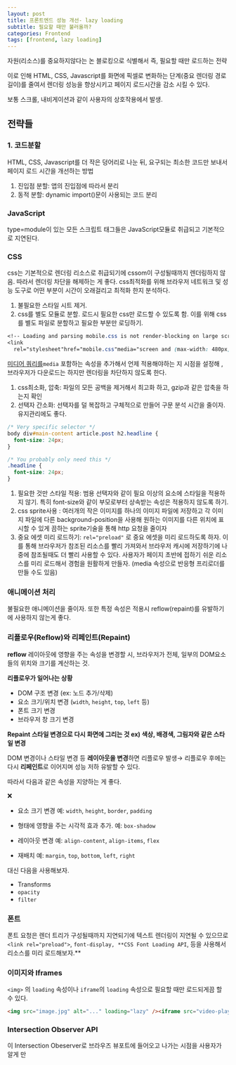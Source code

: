 ```yaml
---
layout: post
title: 프론트엔드 성능 개선- lazy loading
subtitle: 필요할 때만 불러올까?
categories: Frontend
tags: [frontend, lazy loading]
---
```


자원(리소스)를 중요하지않다는 논 블로킹으로 식별해서 즉, 필요할 때만 로드하는 전략

이로 인해 HTML, CSS, Javascript를 화면에 픽셀로 변화하는 단계(중요 렌더링 경로 길이)를 줄여서 렌더링 성능을 향상시키고 페이지 로드시간을 감소 시킬 수 있다.

보통 스크롤, 내비게이션과 같이 사용자의 상호작용에서 발생.

## 전략들

### 1. 코드분할

HTML, CSS, Javascript를 더 작은 덩어리로 나눈 뒤, 요구되는 최소한 코드만 보내서 페이지 로드 시간을 개선하는 방법

1. 진입점 분할: 앱의 진입점에 따라서 분리
2. 동적 분할: dynamic import()문이 사용되는 코드 분리

### JavaScript

type=module이 있는 모든 스크립트 태그들은 JavaScript모듈로 취급되고 기본적으로 지연된다.

### CSS

css는 기본적으로 렌더링 리소스로 취급되기에 cssom이 구성될때까지 렌더링하지 않음. 따라서 렌더링 차단을 해제하는 게 좋다. css최적화를 위해 브라우저 네트워크 및 성능 도구로 어떤 부분이 시간이 오래걸리고 최적화 한지 분석하다.

1. 불필요한 스타일 시트 제거.
2. css를 별도 모듈로 분할. 로드시 필요한 css만 로드할 수 있도록 함. 이를 위해 css를 별도 파일로 분할하고 필요한 부분만 로딩하기.

```css
<!-- Loading and parsing mobile.css is not render-blocking on large screens -->
<link
  rel="stylesheet"href="mobile.css"media="screen and (max-width: 480px)" />
```

[미디어 쿼리를](https://developer.mozilla.org/en-US/docs/Web/CSS/CSS_media_queries/Using_media_queries)`media` 포함하는 속성을 추가해서 언제 적용해야하는 지 시점을 설정해 , 브라우저가 다운로드는 하지만 렌더링을 차단하지 않도록 한다.

1. css최소화, 압축: 파일의 모든 공백을 제거해서 최고화 하고, gzip과 같은 압축을 하는지 확인
2. 선택자 간소화: 선택자를 덜 복잡하고 구체적으로 만들어 구문 분석 시간을 줄이자. 유지관리에도 좋다.

```css
/* Very specific selector */
body div#main-content article.post h2.headline {
  font-size: 24px;
}

/* You probably only need this */
.headline {
  font-size: 24px;
}
```

1. 필요한 것만 스타일 적용: 범용 선택자와 같이 필요 이상의 요소에 스타일을 적용하지 않기. 특히 font-size와 같이 부모로부터 상속받는 속성은 적용하지 않도록 하기.
2. css sprite사용 : 여러개의 작은 이미지를 하나의 이미지 파일에 저장하고 각 이미지 파일에 다른 background-position을 사용해 원하는 이미지를 다른 위치에 표시할 수 있게 끔하는 sprite기술을 통해 http 요청을 줄이자
3. 중요 에셋 미리 로드하기: `rel="preload"` 로 중요 에셋을 미리 로드하도록 하자. 이를 통해 브라우저가 참조된 리소스를 빨리 가져와서 브라우저 캐시에 저장하기에 나중에 참조될때도 더 빨리 사용할 수 있다.
   사용자가 페이지 초반에 접하기 쉬운 리소스를 미리 로드해서 경험을 원활하게 만들자. (media 속성으로 반응형 프리로더를 만들 수도 있음)

### 애니메이션 처리

불필요한 애니메이션을 줄이자. 또한 특정 속성은 적용시 reflow(repaint)를 유발하기에 사용하지 않는게 좋다.

### **리플로우(Reflow)와 리페인트(Repaint)**

**reflow**
레이아웃에 영향을 주는 속성을 변경할 시, 브라우저가 전체, 일부의 DOM요소들의 위치와 크기를 계산하는 것.

**리플로우가 일어나는 상황**

- DOM 구조 변경 (ex: 노드 추가/삭제)
- 요소 크기/위치 변경 (`width`, `height`, `top`, `left` 등)
- 폰트 크기 변경
- 브라우저 창 크기 변경

**Repaint
스타일 변경으로 다시 화면에 그리는 것 ex) 색상, 배경색, 그림자와 같은 스타일 변경**

DOM 변경이나 스타일 변경 등 **레이아웃을 변경**하면 리플로우 발생→ 리플로우 후에는 다시 **리페인트**로 이어지며 성능 저하 유발할 수 있다.

따라서 다음과 같은 속성을 지양하는 게 좋다.

<aside>
❌

- 요소 크기 변경 예: `width`, `height`, `border`, `padding`

- 형태에 영향을 주는 시각적 효과 추가. 예: `box-shadow`

- 레이아웃 변경 예: `align-content`, `align-items`, `flex`

- 재배치 예: `margin`, `top`, `bottom`, `left`, `right`
</aside>

대신 다음을 사용해보자.

- Transforms
- `opacity`
- `filter`

### 폰트

폰트 요청은 렌더 트리가 구성될때까지 지연되기에 텍스트 렌더링이 지연될 수 있으므로 `<link rel="preload">`, `font-display, **CSS Font Loading API`, 등을 사용해서 리소스를 미리 로드해보자.\*\*

### 이미지와 Iframes

`<img>` 의 `loading` 속성이나 `iframe`의 `loading` 속성으로 필요할 때만 로드되게끔 할 수 있다.

```html
<img src="image.jpg" alt="..." loading="lazy" /><iframe src="video-player.html"
```

### **Intersection Observer API**

이 Intersection Obeserver로 브라우즈 뷰포트에 들어오고 나가는 시점을 사용자가 알게 만
